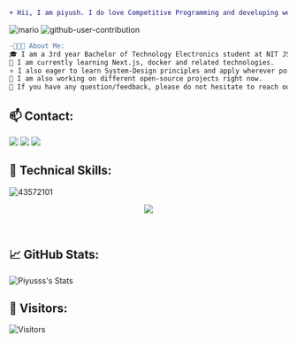 ```diff
+ Hii, I am piyush. I do love Competitive Programming and developing web-applications as well.
```
![mario](https://github.com/user-attachments/assets/7f15872b-0eb6-41d3-a181-5807b938481f)
![github-user-contribution](https://github.com/user-attachments/assets/8300b12b-170c-4d4f-9d09-3aefd8974ee6)

```diff
-👨🏻‍💻 About Me:
🎓 I am a 3rd year Bachelor of Technology Electronics student at NIT JSR.
🌱 I am currently learning Next.js, docker and related technologies.
⭐ I also eager to learn System-Design principles and apply wherever possible.
🔭 I am also working on different open-source projects right now.
💬 If you have any question/feedback, please do not hesitate to reach out to me!
```

## :mailbox: Contact:
<p align="center">

[<img src="https://cdn2.iconfinder.com/data/icons/colorful-guache-social-media-logos-1/159/social-media_gmail-64.png"/>](mailto:piyushraj.code@gmail.com)
[<img target="_blank" src="https://cdn4.iconfinder.com/data/icons/colorful-guache-social-media-logos-1/159/social-media_linkedin-64.png"/>](https://linkedin.com/in/piyush-raj-74211825b)
[<img target="_blank" src="https://cdn2.iconfinder.com/data/icons/colorful-guache-social-media-logos-1/155/social-media_twitter-64.png"/>](https://x.com/piy777sus)
</p>

## 💼 Technical Skills:
![43572101](https://github.com/user-attachments/assets/8e4b7be1-d670-4e67-8ad1-d96aaa678849)

<p align="center">
  <a href="https://skillicons.dev">
    <img src="https://skillicons.dev/icons?i=git,github,vscode,js,kotlin,mongodb,html,ts,npm,visualstudio,react,replit,py,pr,postman" />
  </a>
</p>

<br>

## 📈 GitHub Stats:
![Piyusss's Stats](https://github-readme-stats.vercel.app/api?username=Piyusss&theme=dracula&show_icons=true&hide_border=false&count_private=false)


## 👀 Visitors:
<!-- ![Visitors](https://profile-counter.glitch.me/importlogic/count.svg) -->
![Visitors](https://moe-counter.glitch.me/get/@Piyusss?theme=rule34)
